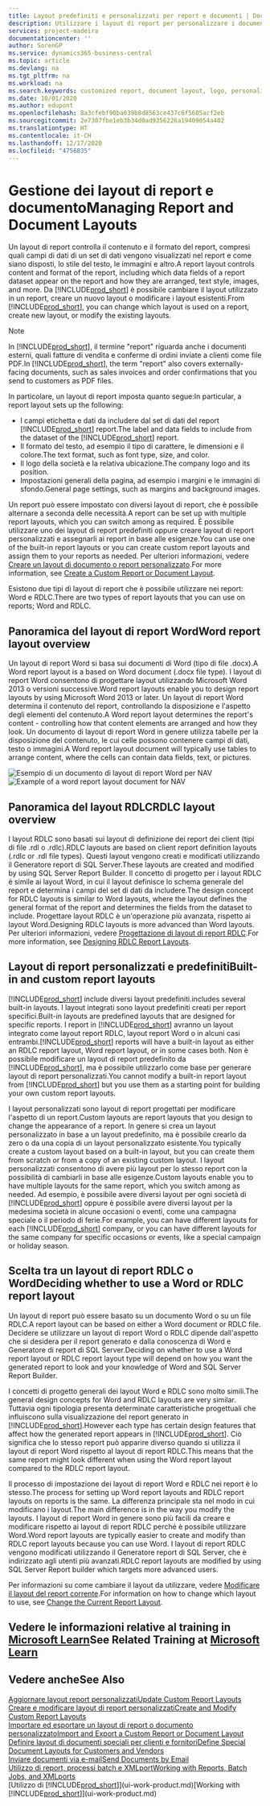 ```yaml
---
title: Layout predefiniti e personalizzati per report e documenti | Documenti Microsoft
description: Utilizzare i layout di report per personalizzare i documenti, ad esempio, per personalizzare il carattere, il logo o le impostazioni della pagina di file PDF da inviare ai clienti.
services: project-madeira
documentationcenter: ''
author: SorenGP
ms.service: dynamics365-business-central
ms.topic: article
ms.devlang: na
ms.tgt_pltfrm: na
ms.workload: na
ms.search.keywords: customized report, document layout, logo, personalize
ms.date: 10/01/2020
ms.author: edupont
ms.openlocfilehash: 8a3cfebf90ba639b8d8563ce437c6f5605acf2eb
ms.sourcegitcommit: 2e7307fbe1eb3b34d0ad9356226a19409054a402
ms.translationtype: HT
ms.contentlocale: it-CH
ms.lasthandoff: 12/17/2020
ms.locfileid: "4756835"
---
```

# <a name="managing-report-and-document-layouts"></a><span data-ttu-id="c7c16-103">Gestione dei layout di report e documento</span><span class="sxs-lookup"><span data-stu-id="c7c16-103">Managing Report and Document Layouts</span></span>
<span data-ttu-id="c7c16-104">Un layout di report controlla il contenuto e il formato del report, compresi quali campi di dati di un set di dati vengono visualizzati nel report e come siano disposti, lo stile del testo, le immagini e altro.</span><span class="sxs-lookup"><span data-stu-id="c7c16-104">A report layout controls content and format of the report, including which data fields of a report dataset appear on the report and how they are arranged, text style, images, and more.</span></span> <span data-ttu-id="c7c16-105">Da [!INCLUDE[prod_short](includes/prod_short.md)] è possibile cambiare il layout utilizzato in un report, creare un nuovo layout o modificare i layout esistenti.</span><span class="sxs-lookup"><span data-stu-id="c7c16-105">From [!INCLUDE[prod_short](includes/prod_short.md)], you can change which layout is used on a report, create new layout, or modify the existing layouts.</span></span>

> [!NOTE]  
>   <span data-ttu-id="c7c16-106">In [!INCLUDE[prod_short](includes/prod_short.md)], il termine "report" riguarda anche i documenti esterni, quali fatture di vendita e conferme di ordini inviate a clienti come file PDF.</span><span class="sxs-lookup"><span data-stu-id="c7c16-106">In [!INCLUDE[prod_short](includes/prod_short.md)], the term "report" also covers externally-facing documents, such as sales invoices and order confirmations that you send to customers as PDF files.</span></span>

<span data-ttu-id="c7c16-107">In particolare, un layout di report imposta quanto segue:</span><span class="sxs-lookup"><span data-stu-id="c7c16-107">In particular, a report layout sets up the following:</span></span>

* <span data-ttu-id="c7c16-108">I campi etichetta e dati da includere dal set di dati del report [!INCLUDE[prod_short](includes/prod_short.md)] report.</span><span class="sxs-lookup"><span data-stu-id="c7c16-108">The label and data fields to include from the dataset of the [!INCLUDE[prod_short](includes/prod_short.md)] report.</span></span>
* <span data-ttu-id="c7c16-109">Il formato del testo, ad esempio il tipo di carattere, le dimensioni e il colore.</span><span class="sxs-lookup"><span data-stu-id="c7c16-109">The text format, such as font type, size, and color.</span></span>
* <span data-ttu-id="c7c16-110">Il logo della società e la relativa ubicazione.</span><span class="sxs-lookup"><span data-stu-id="c7c16-110">The company logo and its position.</span></span>
* <span data-ttu-id="c7c16-111">Impostazioni generali della pagina, ad esempio i margini e le immagini di sfondo.</span><span class="sxs-lookup"><span data-stu-id="c7c16-111">General page settings, such as margins and background images.</span></span>

<span data-ttu-id="c7c16-112">Un report può essere impostato con diversi layout di report, che è possibile alternare a seconda delle necessità.</span><span class="sxs-lookup"><span data-stu-id="c7c16-112">A report can be set up with multiple report layouts, which you can switch among as required.</span></span> <span data-ttu-id="c7c16-113">È possibile utilizzare uno dei layout di report predefiniti oppure creare layout di report personalizzati e assegnarli ai report in base alle esigenze.</span><span class="sxs-lookup"><span data-stu-id="c7c16-113">You can use one of the built-in report layouts or you can create custom report layouts and assign them to your reports as needed.</span></span> <span data-ttu-id="c7c16-114">Per ulteriori informazioni, vedere [Creare un layout di documento o report personalizzato](ui-how-create-custom-report-layout.md).</span><span class="sxs-lookup"><span data-stu-id="c7c16-114">For more information, see [Create a Custom Report or Document Layout](ui-how-create-custom-report-layout.md).</span></span>

<span data-ttu-id="c7c16-115">Esistono due tipi di layout di report che è possibile utilizzare nei report: Word e RDLC.</span><span class="sxs-lookup"><span data-stu-id="c7c16-115">There are two types of report layouts that you can use on reports; Word and RDLC.</span></span>

## <a name="word-report-layout-overview"></a><span data-ttu-id="c7c16-116">Panoramica del layout di report Word</span><span class="sxs-lookup"><span data-stu-id="c7c16-116">Word report layout overview</span></span>
<span data-ttu-id="c7c16-117">Un layout di report Word si basa sui documenti di Word (tipo di file .docx).</span><span class="sxs-lookup"><span data-stu-id="c7c16-117">A Word report layout is a based on Word document (.docx file type).</span></span> <span data-ttu-id="c7c16-118">I layout di report Word consentono di progettare layout utilizzando Microsoft Word 2013 o versioni successive.</span><span class="sxs-lookup"><span data-stu-id="c7c16-118">Word report layouts enable you to design report layouts by using Microsoft Word 2013 or later.</span></span> <span data-ttu-id="c7c16-119">Un layout di report Word determina il contenuto del report, controllando la disposizione e l'aspetto degli elementi del contenuto.</span><span class="sxs-lookup"><span data-stu-id="c7c16-119">A Word report layout determines the report's content - controlling how that content elements are arranged and how they look.</span></span> <span data-ttu-id="c7c16-120">Un documento di layout di report Word in genere utilizza tabelle per la disposizione del contenuto, le cui celle possono contenere campi di dati, testo o immagini.</span><span class="sxs-lookup"><span data-stu-id="c7c16-120">A Word report layout document will typically use tables to arrange content, where the cells can contain data fields, text, or pictures.</span></span>

 <span data-ttu-id="c7c16-121">![Esempio di un documento di layout di report Word per NAV](media/nav_wordreportlayout_edit_in_word_example.png "NAV_WordReportLayout_Edit_In_Word_Example")</span><span class="sxs-lookup"><span data-stu-id="c7c16-121">![Example of a word report layout document for NAV](media/nav_wordreportlayout_edit_in_word_example.png "NAV_WordReportLayout_Edit_In_Word_Example")</span></span>  

## <a name="rdlc-layout-overview"></a><span data-ttu-id="c7c16-122">Panoramica del layout RDLC</span><span class="sxs-lookup"><span data-stu-id="c7c16-122">RDLC layout overview</span></span>
<span data-ttu-id="c7c16-123">I layout RDLC sono basati sui layout di definizione dei report dei client (tipi di file .rdl o .rdlc).</span><span class="sxs-lookup"><span data-stu-id="c7c16-123">RDLC layouts are based on client report definition layouts (.rdlc or .rdl file types).</span></span> <span data-ttu-id="c7c16-124">Questi layout vengono creati e modificati utilizzando il Generatore report di SQL Server.</span><span class="sxs-lookup"><span data-stu-id="c7c16-124">These layouts are created and modified by using SQL Server Report Builder.</span></span> <span data-ttu-id="c7c16-125">Il concetto di progetto per i layout RDLC è simile ai layout Word, in cui il layout definisce lo schema generale del report e determina i campi del set di dati da includere.</span><span class="sxs-lookup"><span data-stu-id="c7c16-125">The design concept for RDLC layouts is similar to Word layouts, where the layout defines the general format of the report and determines the fields from the dataset to include.</span></span> <span data-ttu-id="c7c16-126">Progettare layout RDLC è un'operazione più avanzata, rispetto ai layout Word.</span><span class="sxs-lookup"><span data-stu-id="c7c16-126">Designing RDLC layouts is more advanced than Word layouts.</span></span> <span data-ttu-id="c7c16-127">Per ulteriori informazioni, vedere [Progettazione di layout di report RDLC](/dynamics-nav/Designing-RDLC-Report-Layouts).</span><span class="sxs-lookup"><span data-stu-id="c7c16-127">For more information, see [Designing RDLC Report Layouts](/dynamics-nav/Designing-RDLC-Report-Layouts).</span></span>

## <a name="built-in-and-custom-report-layouts"></a><span data-ttu-id="c7c16-128">Layout di report personalizzati e predefiniti</span><span class="sxs-lookup"><span data-stu-id="c7c16-128">Built-in and custom report layouts</span></span>
[!INCLUDE[prod_short](includes/prod_short.md)] <span data-ttu-id="c7c16-129">include diversi layout predefiniti.</span><span class="sxs-lookup"><span data-stu-id="c7c16-129">includes several built-in layouts.</span></span> <span data-ttu-id="c7c16-130">I layout integrati sono layout predefiniti creati per report specifici.</span><span class="sxs-lookup"><span data-stu-id="c7c16-130">Built-in layouts are predefined layouts that are designed for specific reports.</span></span> <span data-ttu-id="c7c16-131">I report in [!INCLUDE[prod_short](includes/prod_short.md)] avranno un layout integrato come layout report RDLC, layout report Word o in alcuni casi entrambi.</span><span class="sxs-lookup"><span data-stu-id="c7c16-131">[!INCLUDE[prod_short](includes/prod_short.md)] reports will have a built-in layout as either an RDLC report layout, Word report layout, or in some cases both.</span></span> <span data-ttu-id="c7c16-132">Non è possibile modificare un layout di report predefinito da [!INCLUDE[prod_short](includes/prod_short.md)], ma è possibile utilizzarlo come base per generare layout di report personalizzati.</span><span class="sxs-lookup"><span data-stu-id="c7c16-132">You cannot modify a built-in report layout from [!INCLUDE[prod_short](includes/prod_short.md)] but you use them as a starting point for building your own custom report layouts.</span></span>

<span data-ttu-id="c7c16-133">I layout personalizzati sono layout di report progettati per modificare l'aspetto di un report.</span><span class="sxs-lookup"><span data-stu-id="c7c16-133">Custom layouts are report layouts that you design to change the appearance of a report.</span></span> <span data-ttu-id="c7c16-134">In genere si crea un layout personalizzato in base a un layout predefinito, ma è possibile crearlo da zero o da una copia di un layout personalizzato esistente.</span><span class="sxs-lookup"><span data-stu-id="c7c16-134">You typically create a custom layout based on a built-in layout, but you can create them from scratch or from a copy of an existing custom layout.</span></span> <span data-ttu-id="c7c16-135">I layout personalizzati consentono di avere più layout per lo stesso report con la possibilità di cambiarli in base alle esigenze.</span><span class="sxs-lookup"><span data-stu-id="c7c16-135">Custom layouts enable you to have multiple layouts for the same report, which you switch among as needed.</span></span> <span data-ttu-id="c7c16-136">Ad esempio, è possibile avere diversi layout per ogni società di [!INCLUDE[prod_short](includes/prod_short.md)] oppure è possibile avere diversi layout per la medesima società in alcune occasioni o eventi, come una campagna speciale o il periodo di ferie.</span><span class="sxs-lookup"><span data-stu-id="c7c16-136">For example, you can have different layouts for each [!INCLUDE[prod_short](includes/prod_short.md)] company, or you can have different layouts for the same company for specific occasions or events, like a special campaign or holiday season.</span></span>

## <a name="deciding-whether-to-use-a-word-or-rdlc-report-layout"></a><span data-ttu-id="c7c16-137">Scelta tra un layout di report RDLC o Word</span><span class="sxs-lookup"><span data-stu-id="c7c16-137">Deciding whether to use a Word or RDLC report layout</span></span>
<span data-ttu-id="c7c16-138">Un layout di report può essere basato su un documento Word o su un file RDLC.</span><span class="sxs-lookup"><span data-stu-id="c7c16-138">A report layout can be based on either a Word document or RDLC file.</span></span> <span data-ttu-id="c7c16-139">Decidere se utilizzare un layout di report Word o RDLC dipende dall'aspetto che si desidera per il report generato e dalla conoscenza di Word e Generatore di report di SQL Server.</span><span class="sxs-lookup"><span data-stu-id="c7c16-139">Deciding on whether to use a Word report layout or RDLC report layout type will depend on how you want the generated report to look and your knowledge of Word and SQL Server Report Builder.</span></span>

<span data-ttu-id="c7c16-140">I concetti di progetto generali dei layout Word e RDLC sono molto simili.</span><span class="sxs-lookup"><span data-stu-id="c7c16-140">The general design concepts for Word and RDLC layouts are very similar.</span></span> <span data-ttu-id="c7c16-141">Tuttavia ogni tipologia presenta determinate caratteristiche progettuali che influiscono sulla visualizzazione del report generato in [!INCLUDE[prod_short](includes/prod_short.md)].</span><span class="sxs-lookup"><span data-stu-id="c7c16-141">However each type has certain design features that affect how the generated report appears in [!INCLUDE[prod_short](includes/prod_short.md)].</span></span> <span data-ttu-id="c7c16-142">Ciò significa che lo stesso report può apparire diverso quando si utilizza il layout di report Word rispetto al layout di report RDLC.</span><span class="sxs-lookup"><span data-stu-id="c7c16-142">This means that the same report might look different when using the Word report layout compared to the RDLC report layout.</span></span>

<span data-ttu-id="c7c16-143">Il processo di impostazione dei layout di report Word e RDLC nei report è lo stesso.</span><span class="sxs-lookup"><span data-stu-id="c7c16-143">The process for setting up Word report layouts and RDLC report layouts on reports is the same.</span></span> <span data-ttu-id="c7c16-144">La differenza principale sta nel modo in cui modificano i layout.</span><span class="sxs-lookup"><span data-stu-id="c7c16-144">The main difference is in the way you modify the layouts.</span></span> <span data-ttu-id="c7c16-145">I layout di report Word in genere sono più facili da creare e modificare rispetto ai layout di report RDLC perché è possibile utilizzare Word.</span><span class="sxs-lookup"><span data-stu-id="c7c16-145">Word report layouts are typically easier to create and modify than RDLC report layouts because you can use Word.</span></span> <span data-ttu-id="c7c16-146">I layout di report RDLC vengono modificati utilizzando il Generatore report di SQL Server, che è indirizzato agli utenti più avanzati.</span><span class="sxs-lookup"><span data-stu-id="c7c16-146">RDLC report layouts are modified by using SQL Server Report builder which targets more advanced users.</span></span>

<span data-ttu-id="c7c16-147">Per informazioni su come cambiare il layout da utilizzare, vedere [Modificare il layout del report corrente](ui-how-change-layout-currently-used-report.md).</span><span class="sxs-lookup"><span data-stu-id="c7c16-147">For information on how to change which layout to use, see [Change the Current Report Layout](ui-how-change-layout-currently-used-report.md).</span></span>

## <a name="see-related-training-at-microsoft-learn"></a><span data-ttu-id="c7c16-148">Vedere le informazioni relative al training in [Microsoft Learn](/learn/modules/change-documents-dynamics-365-business-central/index)</span><span class="sxs-lookup"><span data-stu-id="c7c16-148">See Related Training at [Microsoft Learn](/learn/modules/change-documents-dynamics-365-business-central/index)</span></span>

## <a name="see-also"></a><span data-ttu-id="c7c16-149">Vedere anche</span><span class="sxs-lookup"><span data-stu-id="c7c16-149">See Also</span></span>
[<span data-ttu-id="c7c16-150">Aggiornare layout report personalizzati</span><span class="sxs-lookup"><span data-stu-id="c7c16-150">Update Custom Report Layouts</span></span>](ui-update-report-layouts.md)  
[<span data-ttu-id="c7c16-151">Creare e modificare layout di report personalizzati</span><span class="sxs-lookup"><span data-stu-id="c7c16-151">Create and Modify Custom Report Layouts</span></span>](ui-how-create-custom-report-layout.md)  
[<span data-ttu-id="c7c16-152">Importare ed esportare un layout di report o documento personalizzato</span><span class="sxs-lookup"><span data-stu-id="c7c16-152">Import and Export a Custom Report or Document Layout</span></span>](ui-how-import-and-export-report-layout.md)  
[<span data-ttu-id="c7c16-153">Definire layout di documenti speciali per clienti e fornitori</span><span class="sxs-lookup"><span data-stu-id="c7c16-153">Define Special Document Layouts for Customers and Vendors</span></span>](ui-define-customer-vendor-document-layouts.md)  
[<span data-ttu-id="c7c16-154">Inviare documenti via e-mail</span><span class="sxs-lookup"><span data-stu-id="c7c16-154">Send Documents by Email</span></span>](ui-how-send-documents-email.md)  
[<span data-ttu-id="c7c16-155">Utilizzo di report, processi batch e XMLport</span><span class="sxs-lookup"><span data-stu-id="c7c16-155">Working with Reports, Batch Jobs, and XMLports</span></span>](ui-work-report.md)  
<span data-ttu-id="c7c16-156">[Utilizzo di [!INCLUDE[prod_short](includes/prod_short.md)]](ui-work-product.md)</span><span class="sxs-lookup"><span data-stu-id="c7c16-156">[Working with [!INCLUDE[prod_short](includes/prod_short.md)]](ui-work-product.md)</span></span>  
